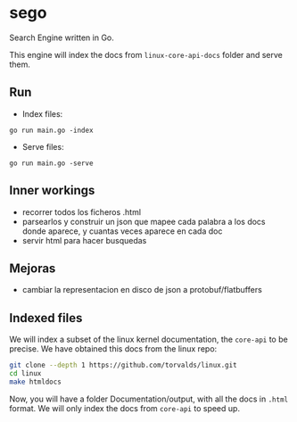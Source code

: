 # sego
Search Engine written in Go.

This engine will index the docs from `linux-core-api-docs` folder and serve them.

## Run
- Index files:
```shell
go run main.go -index
```

- Serve files:
```shell
go run main.go -serve
```

## Inner workings
- recorrer todos los ficheros .html
- parsearlos y construir un json que mapee cada palabra a los docs donde aparece, y cuantas veces aparece en cada doc
- servir html para hacer busquedas

## Mejoras
- cambiar la representacion en disco de json a protobuf/flatbuffers

## Indexed files
We will index a subset of the linux kernel documentation, the `core-api` to be precise. We have obtained this docs from the linux repo:
```bash
git clone --depth 1 https://github.com/torvalds/linux.git
cd linux
make htmldocs
```

Now, you will have a folder Documentation/output, with all the docs in `.html` format.
We will only index the docs from `core-api` to speed up.
